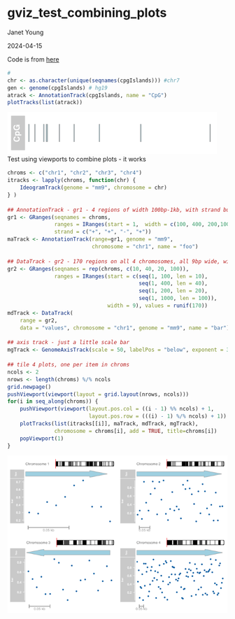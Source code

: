 gviz_test_combining_plots
================
Janet Young

2024-04-15

Code is from
[here](https://www.bioconductor.org/packages/release/bioc/vignettes/Gviz/inst/doc/Gviz.html#7_Composite_plots_for_multiple_chromosomes)

``` r
#
chr <- as.character(unique(seqnames(cpgIslands))) #chr7
gen <- genome(cpgIslands) # hg19
atrack <- AnnotationTrack(cpgIslands, name = "CpG")
plotTracks(list(atrack))
```

![](gviz_test_combining_plots_files/figure-gfm/unnamed-chunk-1-1.png)<!-- -->
Test using viewports to combine plots - it works

``` r
chroms <- c("chr1", "chr2", "chr3", "chr4")
itracks <- lapply(chroms, function(chr) {
    IdeogramTrack(genome = "mm9", chromosome = chr)
} )

## AnnotationTrack - gr1 - 4 regions of width 100bp-1kb, with strand but not score, on separate chromosomes
gr1 <- GRanges(seqnames = chroms, 
               ranges = IRanges(start = 1,  width = c(100, 400, 200,1000)),
               strand = c("+", "+", "-", "+"))
maTrack <- AnnotationTrack(range=gr1, genome = "mm9", 
                           chromosome = "chr1", name = "foo")

## DataTrack - gr2 - 170 regions on all 4 chromosomes, all 9bp wide, with values column but no score, all within the 4 regions in ggr1
gr2 <- GRanges(seqnames = rep(chroms, c(10, 40, 20, 100)),
               ranges = IRanges(start = c(seq(1, 100, len = 10),
                                          seq(1, 400, len = 40), 
                                          seq(1, 200, len = 20),
                                          seq(1, 1000, len = 100)), 
                                width = 9), values = runif(170))
mdTrack <- DataTrack(
    range = gr2,
    data = "values", chromosome = "chr1", genome = "mm9", name = "bar")

## axis track - just a little scale bar
mgTrack <- GenomeAxisTrack(scale = 50, labelPos = "below", exponent = 3)

## tile 4 plots, one per item in chroms
ncols <- 2
nrows <- length(chroms) %/% ncols
grid.newpage()
pushViewport(viewport(layout = grid.layout(nrows, ncols)))
for(i in seq_along(chroms)) {
    pushViewport(viewport(layout.pos.col = ((i - 1) %% ncols) + 1,
                          layout.pos.row = (((i) - 1) %/% ncols) + 1))
    plotTracks(list(itracks[[i]], maTrack, mdTrack, mgTrack), 
               chromosome = chroms[i], add = TRUE, title=chroms[i])
    popViewport(1)
}
```

![](gviz_test_combining_plots_files/figure-gfm/unnamed-chunk-2-1.png)<!-- -->
